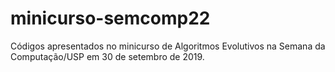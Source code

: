# minicurso-semcomp22
Códigos apresentados no minicurso de Algoritmos Evolutivos na Semana da Computação/USP em 30 de setembro de 2019.

